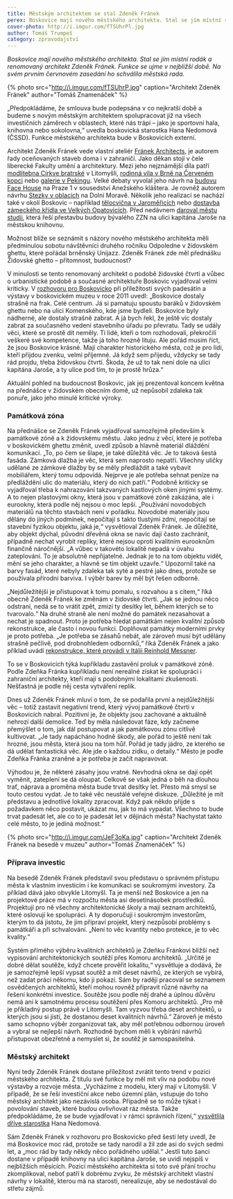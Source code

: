 ```yaml
---
title: Městským architektem se stal Zdeněk Fránek
perex: Boskovice mají nového městského architekta. Stal se jím místní rodák a renomovaný architekt Zdeněk Fránek.
cover-photo: http://i.imgur.com/fTSUhrPl.jpg
author: Tomáš Trumpeš
category: zpravodajství
---
```


*Boskovice mají nového městského architekta. Stal se jím místní rodák a renomovaný architekt Zdeněk Fránek. Funkce se ujme v nejbližší době. Na svém prvním červnovém zasedání ho schválila městská rada.*

{% photo src="http://i.imgur.com/fTSUhrP.jpg" caption="Architekt Zdeněk Fránek" author="Tomáš Znamenáček" %}

„Předpokládáme, že smlouva bude podepsána v co nejkratší době a budeme s novým městským architektem spolupracovat již na všech investičních záměrech v oblastech, které nás trápí – jako je sportovní hala, knihovna nebo sokolovna,“ uvedla boskovická starostka Hana Nedomová (ČSSD).  Funkce městského architekta bude v Boskovicích externí.

Architekt Zdeněk Fránek vede vlastní ateliér [Fránek Architects](http://www.franekarchitects.cz/), je autorem řady oceňovaných staveb doma i v zahraničí. Jako děkan stojí v čele liberecké Fakulty umění a architektury. Mezi jeho nejznámější díla patří [modlitebna Církve bratrské](http://www.franekarchitects.cz/projekt/modlitebna-cirkve-bratrske-litomysl/) v Litomyšli, [rodinná vila v Brně na Červeném kopci](http://www.franekarchitects.cz/projekt/rodinny-dum-na-cervenem-kopci/) nebo [galerie v Pekingu](http://www.franekarchitects.cz/projekt/ccc-peking/). Velké debaty vyvolal jeho návrh na [budovu Face House](http://www.ceskatelevize.cz/ct24/kultura/1792289-architekt-zdenek-franek-bojuje-za-marsmeloun) na Praze 1 v sousedství Anežského kláštera. Je rovněž autorem návrhu [Stezky v oblacích](http://www.franekarchitects.cz/projekt/stezka-v-oblacich/) na Dolní Moravě. Několik jeho realizací se nachází také v okolí Boskovic – například [tělocvična v Jaroměřicích](http://www.franekarchitects.cz/projekt/telocvicna-v-jaromericich/) nebo [dostavba zámeckého křídla ve Velkých Opatovicích](http://www.franekarchitects.cz/projekt/dostavba-zamku-ve-velkych-opatovicich/). Před nedávnem [daroval městu studii](http://www.ohlasy.info/clanky/2017/03/knihovna-zzn.html), která řeší přestavbu budovy bývalého ZZN na ulici kapitána Jaroše na městskou knihovnu. 

Možnost blíže se seznámit s názory nového městského architekta měli předminulou sobotu návštěvníci  druhého ročníku Odpoledne v židovském ghettu, které pořádal brněnský Unijazz. Zdeněk Fránek zde měl přednášku Židovské ghetto – přítomnost, budoucnost? 

V minulosti se tento renomovaný architekt o podobě židovské čtvrti a vůbec o urbanistické podobě a současné architektuře Boskovic vyjadřoval velmi kriticky. V [rozhovoru pro Boskovicko](http://stare.boskovicko.cz/cislo.phtml?iss_id=398#art_13502) při příležitosti svých padesátin a výstavy v boskovickém muzeu v roce 2011 uvedl:  „Boskovice dostaly strašně na frak. Celé centrum. Já si pamatuju spoustu baráků v židovském ghettu nebo na ulici Komenského, kde jsme bydleli. Boskovice byly nádherné, ale dostaly strašně zabrat. A já bych řekl, že ještě víc dostaly zabrat za současného vedení stavebního úřadu po převratu. Tady se udály věci, které se prostě dít neměly. Ti lidé, kteří o tom rozhodovali, překročili veškeré své kompetence, takže já toho hrozně lituju. Ale pořád musím říct, že jsou Boskovice krásné. Mají charakter historického města, což je pro lidi, kteří přijdou zvenku, velmi příjemné. Já když sem přijedu, vždycky se tady rád projdu, třeba židovskou čtvrtí. Škoda, že už to tak není dole na ulici kapitána Jaroše, a ty ulice pod tím, to je prostě hrůza.“

Aktuální pohled na budoucnost Boskovic, jak jej prezentoval koncem května na přednášce v židovském obecním domě, už nepůsobil zdaleka tak ponuře, jako jeho minulé kritické výroky. 

### Památková zóna

Na přednášce se Zdeněk Fránek vyjadřoval samozřejmě především k památkové zóně a k židovskému městu. Jako jednu z věcí, které je potřeba v boskovickém ghettu změnit, uvedl způsob a hlavně materiál dláždění komunikací. „To, po čem se šlape, je také důležitá věc. Je to taková šestá fasáda. Zámková dlažba je věc, která sem naprosto nepatří. Všechny uličky udělané ze zámkové dlažby by se měly předláždit a také vybavit mobiliářem, který tomu odpovídá. Nejprve je ale potřeba sehnat peníze na předláždění ulic do materiálu, který do nich patří.“ Podobně kriticky se vyjadřoval třeba k nahrazování takzvaných kastlových oken jinými systémy. A to nejen plastovými okny, která jsou v památkové zóně zakázána, ale i eurookny, která podle něj nejsou o moc lepší. „Používání novodobých materiálů na těchto stavbách není v pořádku. Novodobé materiály jsou dělány do jiných podmínek, nepočítají s takto tlustými zdmi, nepočítají se stavební fyzikou objektu, jaká je,“ vysvětloval Zdeněk Fránek. Je důležité, aby objekt dýchal, původní dřevěná okna se navíc dají často zachránit, případně nechat vyrobit repliky, které nejsou oproti kvalitním eurooknům finančně náročnější. „A vůbec v takovéto lokalitě nepadá v úvahu zateplování. To je absolutně nepřijatelné. Jednak je to na tom objektu vidět, mění se jeho charakter, a hlavně se tím objekt uzavře.“ Upozornil také na barvy fasád, které nebyly zdaleka tak syté a pestré jako dnes, protože se používala přírodní barviva. I výběr barev by měl být řešen odborně.

„Nejdůležitější je přistupovat k tomu pomalu, s rozvahou a s citem,“ říká obecně Zdeněk Fránek ke změnám v židovské čtvrti. „Jak se jednou něco odstraní, nedá se to vrátit zpět, zmizí ty desítky let, během kterých se to tvarovalo.“ Na druhé straně ale není možné do památek nezasahovat a nechat je spadnout. Proto je potřeba hledat památkám nejen kvalitní způsob rekonstrukce, ale často i novou funkci. Doplňovat památky moderními prvky je proto potřeba. „Je potřeba se zásahů nebát, ale zároveň musí být udělány strašně pečlivě, pod drobnohledem odborníků,“ říká Zdeněk Fránek a jako příklad uvádí [rekonstrukce, které provádí v Itálii Reinhold Messner](http://www.national-geographic.cz/clanky/exkluzivne-v-orlim-hnizde-reinholda-messnera.html). 

To se v Boskovicích týká kupříkladu zastavění proluk v památkové zóně. Podle Zdeňka Fránka kupříkladu není nereálné získat ke spolupráci i zahraniční architekty, kteří mají s podobnými lokalitami zkušenosti. Nešťastná je podle něj cesta vytváření replik. 

Dnes už Zdeněk Fránek mluví o tom, že se podařila první a nejdůležitější věc – totiž zastavit negativní trend, který vývoj památkové čtvrti v Boskovicích nabral. Pozitivní je, že objekty jsou zachované a aktuálně nehrozí další demolice. Teď by měla následovat fáze, kdy začneme přemýšlet o tom, jak dál postupovat a jak památkovou zónu citlivě kultivovat. „Je tady napácháno hodně škody, ale pořád to ještě není tak hrozné, jsou města, která jsou na tom hůř. Pořád je tady jádro, ze kterého se dá udělat fantastická věc. Ale jde o každou zídku, o detaily.“  Město je podle Zdeňka Fránka zraněné a je potřeba je začít napravovat. 

Výhodou je, že některé zásahy jsou vratné. Nevhodná okna se dají opět vyměnit, zateplení se dá oloupat. Celkově se však jedná o běh na dlouhou trať, náprava a proměna města bude trvat desítky let. Přesto má smysl se touto cestou vydat. Je to také věc neustálé veřejné diskuze. „Důležité je mít představu a jednotlivé lokality zpracovat. Když pak někdo přijde s požadavkem něco postavit, ukázat mu, jak to má vypadat. Všechno to bude trvat padesát let, ale co to je padesát let v dějinách města? Nachystat takto celé město, to je jediná možnost.“ 

{% photo src="http://i.imgur.com/JeF3oKa.jpg" caption="Architekt Zdeněk Fránek na besedě v muzeu" author="Tomáš Znamenáček" %}

### Příprava investic

Na besedě Zdeněk Fránek představil svou představu o správném přístupu města k vlastním investicím i ke komunikaci se soukromými investory. Za příklad dává jako obvykle Litomyšl. Ta je menší než Boskovice a jen na projektové práce má v rozpočtu města asi desetinásobek prostředků. Projektují pro ně všechny architektonické školy a mají seznam architektů, které oslovují ke spolupráci. A ty doporučují i soukromým investorům, kterým to dá jistotu, že jim připraví projekt, který nezpůsobí problémy s památkáři a při schvalování. „Není to věc kvantity nebo protekce, je to věc kvality.“ 

Systém přímého výběru kvalitních architektů je Zdeňku Fránkovi bližší než vypisování architektonických soutěží přes Komoru architektů. „Určitě je dobré dělat soutěže, když chcete prověřit lokalitu,“ vysvětluje a dodává, že je samozřejmě lepší vypsat soutěž a mít deset návrhů, ze kterých se vybírá, než zadat práci někomu, kdo ji pokazí. Sám by raději pracoval se seznamem osvědčených architektů, kteří mohou rovněž připravit různé návrhy na řešení konkrétní investice. Soutěže jsou podle něj drahé a úplnou důvěru nemá ani k samotnému procesu soutěžení přes Komoru architektů. „Pro mě je příkladný postup právě v Litomyšli. Tam vyzvou třeba deset architektů, u kterých jsou si jistí, že dostanou deset kvalitních návrhů.“ Zároveň je město samo schopno výběr zorganizovat tak, aby měl potřebnou odbornou úroveň a vybral se nejlepší návrh. Rozhodně bychom měli k vybírání návrhů přistupovat obezřetně a nemyslet si, že soutěž je samospasitelná.

### Městský architekt

Nyní tedy Zdeněk Fránek dostane příležitost zvrátit tento trend v pozici městského architekta. Z titulu své funkce by měl mít vliv na podobu nové výstavby a rozvoje města. „Vycházíme z modelu, který mají v Litomyšli. V případě, že se řeší investiční akce nebo územní plán, vstupuje do toho městský architekt jako nezávislá osoba. Případně se to může týkat i povolování staveb, které budou ovlivňovat ráz města. Takže předpokládáme, že se bude vyjadřovat i v rámci správních řízení,“ [vysvětlila dříve starostka](http://www.ohlasy.info/clanky/2017/03/mestsky-architekt.html) Hana Nedomová.

Sám Zdeněk Fránek v rozhovoru pro Boskovicko před šesti lety uvedl, že má Boskovice moc rád, protože se tady narodil a žil zde asi do svých sedmi let, a „moc rád by tady někdy něco pořádného udělal.“ Jestli tuto šanci dostane v případě knihovny na ulici kapitána Jaroše, se uvidí nejspíš v nejbližších měsících. Pozicí městského architekta si toto své přání trochu zkomplikoval, neboť patří k dobrému zvyku, že městský architekt vlastní návrhy v lokalitě, kterou má na starosti, nerealizuje, aby se nedostával do střetu zájmů.
